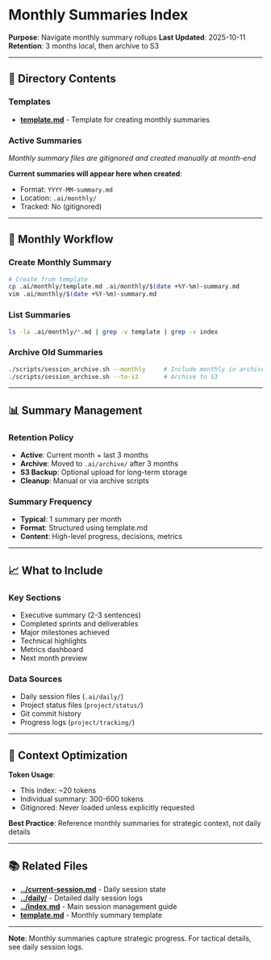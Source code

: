 # Monthly Summaries Index

**Purpose**: Navigate monthly summary rollups
**Last Updated**: 2025-10-11
**Retention**: 3 months local, then archive to S3

---

## 📁 Directory Contents

### Templates
- **[template.md](template.md)** - Template for creating monthly summaries

### Active Summaries
*Monthly summary files are gitignored and created manually at month-end*

**Current summaries will appear here when created**:
- Format: `YYYY-MM-summary.md`
- Location: `.ai/monthly/`
- Tracked: No (gitignored)

---

## 🔄 Monthly Workflow

### Create Monthly Summary
```bash
# Create from template
cp .ai/monthly/template.md .ai/monthly/$(date +%Y-%m)-summary.md
vim .ai/monthly/$(date +%Y-%m)-summary.md
```

### List Summaries
```bash
ls -la .ai/monthly/*.md | grep -v template | grep -v index
```

### Archive Old Summaries
```bash
./scripts/session_archive.sh --monthly     # Include monthly in archive
./scripts/session_archive.sh --to-s3       # Archive to S3
```

---

## 📊 Summary Management

### Retention Policy
- **Active**: Current month + last 3 months
- **Archive**: Moved to `.ai/archive/` after 3 months
- **S3 Backup**: Optional upload for long-term storage
- **Cleanup**: Manual or via archive scripts

### Summary Frequency
- **Typical**: 1 summary per month
- **Format**: Structured using template.md
- **Content**: High-level progress, decisions, metrics

---

## 📈 What to Include

### Key Sections
- Executive summary (2-3 sentences)
- Completed sprints and deliverables
- Major milestones achieved
- Technical highlights
- Metrics dashboard
- Next month preview

### Data Sources
- Daily session files (`.ai/daily/`)
- Project status files (`project/status/`)
- Git commit history
- Progress logs (`project/tracking/`)

---

## 🎯 Context Optimization

**Token Usage**:
- This index: ~20 tokens
- Individual summary: 300-600 tokens
- Gitignored: Never loaded unless explicitly requested

**Best Practice**: Reference monthly summaries for strategic context, not daily details

---

## 📚 Related Files

- **[../current-session.md](../current-session.md)** - Daily session state
- **[../daily/](../daily/)** - Detailed daily session logs
- **[../index.md](../index.md)** - Main session management guide
- **[template.md](template.md)** - Monthly summary template

---

**Note**: Monthly summaries capture strategic progress. For tactical details, see daily session logs.
